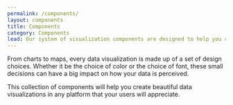 ```yaml
---
permalink: /components/
layout: components
title: Components
category: Components
lead: Our system of visualization components are designed to help you create beautiful, user-friendly data visualizations for novices and experts alike.
---
```

<p>
  From charts to maps, every data visualization is made up of a set of design choices. Whether it be the choice of color or the choice of font, these small decisions can have a big impact on how your data is perceived.
</p>
<p>
  This collection of components will help you create beautiful data visualizations in any platform that your users will appreciate.
</p>
